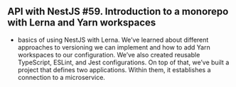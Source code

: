 ## API with NestJS #59. Introduction to a monorepo with Lerna and Yarn workspaces


- basics of using NestJS with Lerna. We’ve learned about different approaches to versioning we can implement and how to add Yarn workspaces to our configuration. We’ve also created reusable TypeScript, ESLint, and Jest configurations. On top of that, we’ve built a project that defines two applications. Within them, it establishes a connection to a microservice.